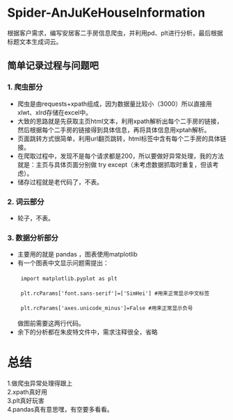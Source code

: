 # Spider-AnJuKeHouseInformation<br>  
根据客户需求，编写安居客二手房信息爬虫，并利用pd、plt进行分析，最后根据标题文本生成词云。

## 简单记录过程与问题吧<br>  

### 1. 爬虫部分<br>
* 爬虫是由requests+xpath组成，因为数据量比较小（3000）所以直接用xlwt、xlrd存储在excel中。<br>  
* 大致的思路就是先获取主页html文本，利用xpath解析出每个二手房的链接，然后根据每个二手房的链接得到具体信息，再将具体信息用xptah解析。<br>  
* 页面跳转方式很简单，利用url翻页跳转，html标签中含有每个二手房的具体链接。<br>  
* 在爬取过程中，发现不是每个请求都是200，所以要做好异常处理，我的方法就是：主页与具体页面分别做 try except（未考虑数据抓取时重复，但该考虑）。<br>  
* 储存过程就是老代码了，不表。<br>  
  
### 2. 词云部分<br>
* 轮子，不表。<br>  
  
### 3. 数据分析部分<br>
* 主要用的就是 pandas ，图表使用matplotlib<br>  
* 有一个图表中文显示问题需提出：<br>  
  ` import matplotlib.pyplot as plt`<br>  
  ` plt.rcParams['font.sans-serif']=['SimHei'] #用来正常显示中文标签`<br>  
  ` plt.rcParams['axes.unicode_minus']=False #用来正常显示负号`<br>  
  做图前需要这两行代码。<br>  
* 余下的分析都在朱皮特文件中，需求注释很全，省略<br>  
  
  
# 总结<br> 
  1.做爬虫异常处理得跟上<br>
  2.xpath真好用<br>
  3.plt真好玩害<br>
  4.pandas真有意思嘿，有空要多看看。<br>  
